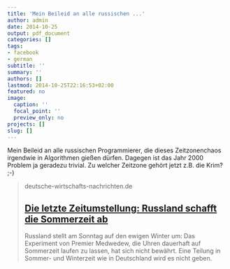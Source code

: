 ```yaml
---
title: 'Mein Beileid an alle russischen ...'
author: admin
date: 2014-10-25
output: pdf_document
categories: []
tags:
- facebook
- german
subtitle: ''
summary: ''
authors: []
lastmod: 2014-10-25T22:16:53+02:00
featured: no
image:
  caption: ''
  focal_point: ''
  preview_only: no
projects: []
slug: []
---
```

Mein Beileid an alle russischen Programmierer, die dieses Zeitzonenchaos irgendwie in Algorithmen gießen dürfen. Dagegen ist das Jahr 2000 Problem ja geradezu trivial. Zu welcher Zeitzone gehört jetzt z.B. die Krim? ;-)
> deutsche-wirtschafts-nachrichten.de
> ## [Die letzte Zeitumstellung: Russland schafft die Sommerzeit ab](http://deutsche-wirtschafts-nachrichten.de/2014/10/25/die-letzte-zeitumstellung-russland-schafft-die-sommerzeit-ab)
>
>Russland stellt am Sonntag auf den ewigen Winter um: Das Experiment von Premier Medwedew, die Uhren dauerhaft auf Sommerzeit laufen zu lassen, hat sich nicht bewährt. Eine Teilung in Sommer- und Winterzeit wie in Deutschland wird es nicht geben. 

